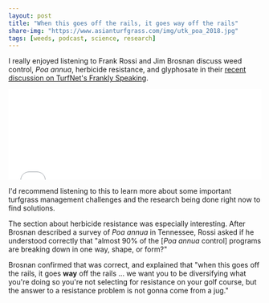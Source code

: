 ```yaml
---
layout: post
title: "When this goes off the rails, it goes way off the rails"
share-img: "https://www.asianturfgrass.com/img/utk_poa_2018.jpg"
tags: [weeds, podcast, science, research]
---
```


I really enjoyed listening to Frank Rossi and Jim Brosnan discuss weed control, *Poa annua*, herbicide resistance, and glyphosate in their [recent discussion on TurfNet's Frankly Speaking](https://www.turfnet.com/podcasts/rossi/brosnan/).

<iframe width="100%" height="180px" src="//percolate.blogtalkradio.com/offsiteplayer?hostId=705817&episodeId=11550103" frameborder="0" allowfullscreen></iframe>

I'd recommend listening to this to learn more about some important turfgrass management challenges and the research being done right now to find solutions. 

The section about herbicide resistance was especially interesting. After Brosnan described a survey of *Poa annua* in Tennessee, Rossi asked if he understood correctly that "almost 90% of the [*Poa annua* control] programs are breaking down in one way, shape, or form?"

Brosnan confirmed that was correct, and explained that "when this goes off the rails, it goes **way** off the rails ... we want you to be diversifying what you're doing so you're not selecting for resistance on your golf course, but the answer to a resistance problem is not gonna come from a jug."
